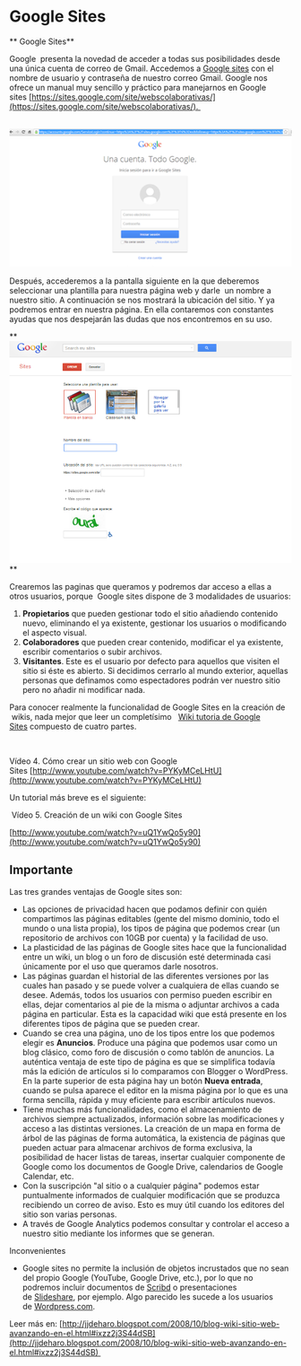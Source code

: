 # Google Sites

** Google Sites**

Google  presenta la novedad de acceder a todas sus posibilidades desde una única cuenta de correo de Gmail. Accedemos a [Google sites](https://accounts.google.com/ServiceLogin?continue=https%3A%2F%2Fsites.google.com%2Fsite%2F&followup=https%3A%2F%2Fsites.google.com%2Fsite%2F&service=jotspot&ul=1) con el nombre de usuario y contraseña de nuestro correo Gmail. Google nos ofrece un manual muy sencillo y práctico para manejarnos en Google sites [https://sites.google.com/site/webscolaborativas/](https://sites.google.com/site/webscolaborativas/). 


 ![Página de acceso a todos los servicios de Google](img/google_sites1.png "Página de acceso a todos los servicios de Google")




Después, accederemos a la pantalla siguiente en la que deberemos seleccionar una plantilla para nuestra página web y darle  un nombre a nuestro sitio. A continuación se nos mostrará la ubicación del sitio. Y ya podremos entrar en nuestra página. En ella contaremos con constantes ayudas que nos despejarán las dudas que nos encontremos en su uso.


** ![Crear un wiki con Google Sites](img/wiki3.png "Crear un wiki con Google Site")**




Crearemos las paginas que queramos y podremos dar acceso a ellas a otros usuarios, porque  Google sites dispone de 3 modalidades de usuarios:

1.  **Propietarios** que pueden gestionar todo el sitio añadiendo contenido nuevo, eliminando el ya existente, gestionar los usuarios o modificando el aspecto visual.
2.  **Colaboradores** que pueden crear contenido, modificar el ya existente, escribir comentarios o subir archivos.
3.  **Visitantes**. Este es el usuario por defecto para aquellos que visiten el sitio si éste es abierto. Si decidimos cerrarlo al mundo exterior, aquellas personas que definamos como espectadores podrán ver nuestro sitio pero no añadir ni modificar nada.

Para conocer realmente la funcionalidad de Google Sites en la creación de  wikis, nada mejor que leer un completísimo   [Wiki tutoria de Google Sites](https://sites.google.com/site/pruebawikivillar/) compuesto de cuatro partes.

**[  
](https://www.slideshare.net/lbarriocanal/tutorial-google-sites-6118401 "Tutorial Google Sites")**

Vídeo 4. Cómo crear un sitio web con Google Sites [http://www.youtube.com/watch?v=PYKyMCeLHtU](http://www.youtube.com/watch?v=PYKyMCeLHtU)

Un tutorial más breve es el siguiente:

 Vídeo 5. Creación de un wiki con Google Sites 

[http://www.youtube.com/watch?v=uQ1YwQo5y90](http://www.youtube.com/watch?v=uQ1YwQo5y90)

## Importante

  
Las tres grandes ventajas de Google sites son:

*   Las opciones de privacidad hacen que podamos definir con quién compartimos las páginas editables (gente del mismo dominio, todo el mundo o una lista propia), los tipos de página que podemos crear (un repositorio de archivos con 10GB por cuenta) y la facilidad de uso.
*   La plasticidad de las páginas de Google sites hace que la funcionalidad entre un wiki, un blog o un foro de discusión esté determinada casi únicamente por el uso que queramos darle nosotros.
*   Las páginas guardan el historial de las diferentes versiones por las cuales han pasado y se puede volver a cualquiera de ellas cuando se desee. Además, todos los usuarios con permiso pueden escribir en ellas, dejar comentarios al pie de la misma o adjuntar archivos a cada página en particular. Esta es la capacidad wiki que está presente en los diferentes tipos de página que se pueden crear.
*   Cuando se crea una página, uno de los tipos entre los que podemos elegir es **Anuncios**. Produce una página que podemos usar como un blog clásico, como foro de discusión o como tablón de anuncios. La auténtica ventaja de este tipo de página es que se simplifica todavía más la edición de artículos si lo comparamos con Blogger o WordPress. En la parte superior de esta página hay un botón **Nueva entrada**, cuando se pulsa aparece el editor en la misma página por lo que es una forma sencilla, rápida y muy eficiente para escribir artículos nuevos.
*   Tiene muchas más funcionalidades, como el almacenamiento de archivos siempre actualizados, información sobre las modificaciones y acceso a las distintas versiones. La creación de un mapa en forma de árbol de las páginas de forma automática, la existencia de páginas que pueden actuar para almacenar archivos de forma exclusiva, la posibilidad de hacer listas de tareas, insertar cualquier componente de Google como los documentos de Google Drive, calendarios de Google Calendar, etc.
*   Con la suscripción "al sitio o a cualquier página" podemos estar puntualmente informados de cualquier modificación que se produzca recibiendo un correo de aviso. Esto es muy útil cuando los editores del sitio son varias personas.
*   A través de Google Analytics podemos consultar y controlar el acceso a nuestro sitio mediante los informes que se generan.

Inconvenientes

*   Google sites no permite la inclusión de objetos incrustados que no sean del propio Google (YouTube, Google Drive, etc.), por lo que no podremos incluir documentos de [Scribd](http://www.scribd.com/) o presentaciones de [Slideshare](http://www.slideshare.net/), por ejemplo. Algo parecido les sucede a los usuarios de [Wordpress.com](http://www.wordpress.com/).

  
Leer más en: [http://jjdeharo.blogspot.com/2008/10/blog-wiki-sitio-web-avanzando-en-el.html#ixzz2j3S44dSB](http://jjdeharo.blogspot.com/2008/10/blog-wiki-sitio-web-avanzando-en-el.html#ixzz2j3S44dSB)   

